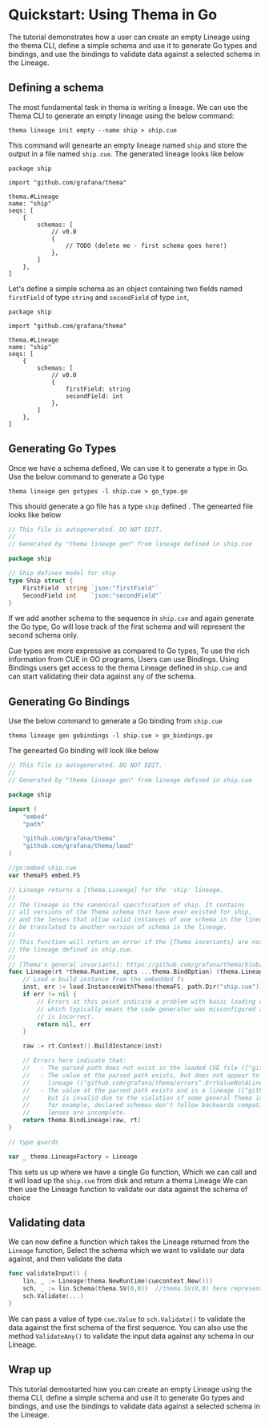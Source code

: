 # Quickstart: Using Thema in Go

The tutorial demonstrates how a user can create an empty Lineage using the thema CLI, define a simple schema and use it to generate Go types and bindings, and use the bindings to validate data against a selected schema in the Lineage.

## Defining a schema
The most fundamental task in thema is writing a lineage. We can use the Thema CLI to generate an empty lineage using the below command:

```
thema lineage init empty --name ship > ship.cue 
```

This command will genearte an empty lineage named `ship` and store the output in a file named `ship.cue`. The generated lineage looks like below

```cue
package ship

import "github.com/grafana/thema"

thema.#Lineage
name: "ship"
seqs: [
	{
		schemas: [
			// v0.0
			{
				// TODO (delete me - first schema goes here!)
			},
		]
	},
]
```

Let's define a simple schema as an object containing two fields named `firstField` of type `string` and `secondField` of type `int`,  

```cue
package ship

import "github.com/grafana/thema"

thema.#Lineage
name: "ship"
seqs: [
	{
		schemas: [
			// v0.0
			{
				firstField: string
                secondField: int
			},
		]
	},
]
```

## Generating Go Types

Once we have a schema defined, We can use it to generate a type in Go. Use the below command to generate a Go type


```
thema lineage gen gotypes -l ship.cue > go_type.go 
```

This should generate a go file has a type `ship` defined . The genearted file looks like below

```go
// This file is autogenerated. DO NOT EDIT.
//
// Generated by "thema lineage gen" from lineage defined in ship.cue

package ship

// Ship defines model for ship.
type Ship struct {
	FirstField  string `json:"firstField"`
	SecondField int    `json:"secondField"`
}
```

If we add another schema to the sequence in `ship.cue` and again generate the Go type, Go will lose track of the first schema and will represent the second schema only.

Cue types are more expressive as compared to Go types, To use the rich information from CUE in GO programs, Users can use Bindings. Using Bindings users get access to the thema Lineage defined in `ship.cue` and can start validating their data against any of the schema.

## Generating Go Bindings

Use the below command to generate a Go binding from `ship.cue`

```
thema lineage gen gobindings -l ship.cue > go_bindings.go
```

The genearted Go binding will look like below

```go
// This file is autogenerated. DO NOT EDIT.
//
// Generated by "thema lineage gen" from lineage defined in ship.cue

package ship

import (
	"embed"
	"path"

	"github.com/grafana/thema"
	"github.com/grafana/thema/load"
)

//go:embed ship.cue
var themaFS embed.FS

// Lineage returns a [thema.Lineage] for the 'ship' lineage.
//
// The lineage is the canonical specification of ship. It contains
// all versions of the Thema schema that have ever existed for ship,
// and the lenses that allow valid instances of one schema in the lineage to
// be translated to another version of schema in the lineage.
//
// This function will return an error if the [Thema invariants] are not met by
// the lineage defined in ship.cue.
//
// [Thema's general invariants]: https://github.com/grafana/thema/blob/main/docs/invariants.md
func Lineage(rt *thema.Runtime, opts ...thema.BindOption) (thema.Lineage, error) {
	// Load a build instance from the embedded fs
	inst, err := load.InstancesWithThema(themaFS, path.Dir("ship.cue"))
	if err != nil {
		// Errors at this point indicate a problem with basic loading of .cue file bytes,
		// which typically means the code generator was misconfigured and a path input
		// is incorrect.
		return nil, err
	}

	raw := rt.Context().BuildInstance(inst)

	// Errors here indicate that:
	//   - The parsed path does not exist in the loaded CUE file (["github.com/grafana/thema/errors".ErrValueNotExist])
	//   - The value at the parsed path exists, but does not appear to be a Thema
	//     lineage (["github.com/grafana/thema/errors".ErrValueNotALineage])
	//   - The value at the parsed path exists and is a lineage (["github.com/grafana/thema/errors".ErrInvalidLineage]),
	//     but is invalid due to the violation of some general Thema invariant -
	//     for example, declared schemas don't follow backwards compatibility rules,
	//     lenses are incomplete.
	return thema.BindLineage(raw, rt)
}

// type guards

var _ thema.LineageFactory = Lineage
```
This sets us up where we have a single Go function, Which we can call and it will load up the `ship.cue` from disk and return a thema Lineage
We can then use the Lineage function to validate our data against the schema of choice

## Validating data

We can now define a function which takes the Lineage returned from the `Lineage` function, Select the schema which we want to validate our data against, and then validate the data

```go
func validateInput() {
	lin, _ := Lineage(thema.NewRuntime(cuecontext.New()))
	sch, _ := lin.Schema(thema.SV(0,0))  //thema.SV(0,0) here represents first schema of first sequence
	sch.Validate(...)
}
```

We can pass a value of type `cue.Value` to `sch.Validate()` to validate the data against the first schema of the first sequence. You can also use the method `ValidateAny()` to validate the input data against any schema in our Lineage.

## Wrap up
This tutorial demostarted how you can create an empty Lineage using the thema CLI, define a simple schema and use it to generate Go types and bindings, and use the bindings to validate data against a selected schema in the Lineage.  
